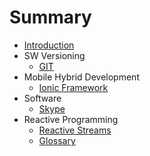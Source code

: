 # Summary

* [Introduction](README.md)
* SW Versioning
   * [GIT](SW_Versioning/git.md)
* Mobile Hybrid Development
   * [Ionic Framework](mobile_hybrid_developement/ionic_framework.md)
* Software
   * [Skype](software/skype.md)
* Reactive Programming
   * [Reactive Streams](reactive_programming/reactive_streams.md)
   * [Glossary](reactive_programming/glossary.md)

